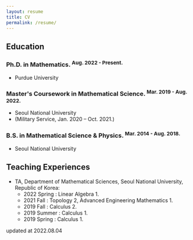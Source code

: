 ```yaml
---
layout: resume
title: CV
permalink: /resume/
---
```


## Education

### Ph.D. in Mathematics. <sup>Aug. 2022 - Present.</sup>

* Purdue University

### Master's Coursework in Mathematical Science. <sup>Mar. 2019 - Aug. 2022.</sup>

* Seoul National University
* (Military Service, Jan. 2020 – Oct. 2021.)

### B.S. in Mathematical Science & Physics. <sup>Mar. 2014 - Aug. 2018.</sup>

* Seoul National University


## Teaching Experiences

* TA, Department of Mathematical Sciences, Seoul National University, Republic of Korea:
    * 2022 Spring : Linear Algebra 1.
    * 2021 Fall : Topology 2, Advanced Engineering Mathematics 1.
    * 2019 Fall : Calculus 2.
    * 2019 Summer : Calculus 1.
    * 2019 Spring : Calculus 1.

<div id="update-date">updated at 2022.08.04</div>